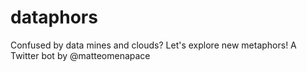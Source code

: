 # dataphors
Confused by data mines and clouds? Let's explore new metaphors! A Twitter bot by @matteomenapace
